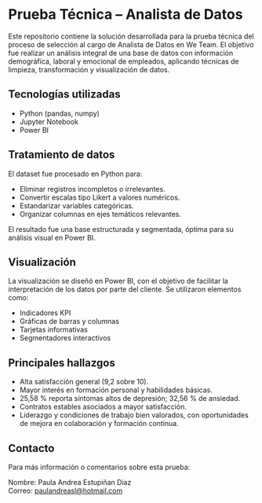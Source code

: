 # Prueba Técnica – Analista de Datos

Este repositorio contiene la solución desarrollada para la prueba técnica del proceso de selección al cargo de Analista de Datos en We Team. El objetivo fue realizar un análisis integral de una base de datos con información demográfica, laboral y emocional de empleados, aplicando técnicas de limpieza, transformación y visualización de datos.

## Tecnologías utilizadas

- Python (pandas, numpy)
- Jupyter Notebook
- Power BI

## Tratamiento de datos

El dataset fue procesado en Python para:

- Eliminar registros incompletos o irrelevantes.
- Convertir escalas tipo Likert a valores numéricos.
- Estandarizar variables categóricas.
- Organizar columnas en ejes temáticos relevantes.

El resultado fue una base estructurada y segmentada, óptima para su análisis visual en Power BI.

## Visualización

La visualización se diseñó en Power BI, con el objetivo de facilitar la interpretación de los datos por parte del cliente. Se utilizaron elementos como:

- Indicadores KPI
- Gráficas de barras y columnas
- Tarjetas informativas
- Segmentadores interactivos

## Principales hallazgos

- Alta satisfacción general (9,2 sobre 10).
- Mayor interés en formación personal y habilidades básicas.
- 25,58 % reporta síntomas altos de depresión; 32,56 % de ansiedad.
- Contratos estables asociados a mayor satisfacción.
- Liderazgo y condiciones de trabajo bien valorados, con oportunidades de mejora en colaboración y formación continua.


## Contacto

Para más información o comentarios sobre esta prueba:

Nombre: Paula Andrea Estupiñan Diaz  
Correo: paulandreasl@hotmail.com
